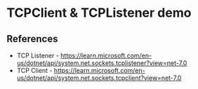 ﻿# TCPClient & TCPListener demo

## References

- TCP Listener - https://learn.microsoft.com/en-us/dotnet/api/system.net.sockets.tcplistener?view=net-7.0
- TCP Client - https://learn.microsoft.com/en-us/dotnet/api/system.net.sockets.tcpclient?view=net-7.0